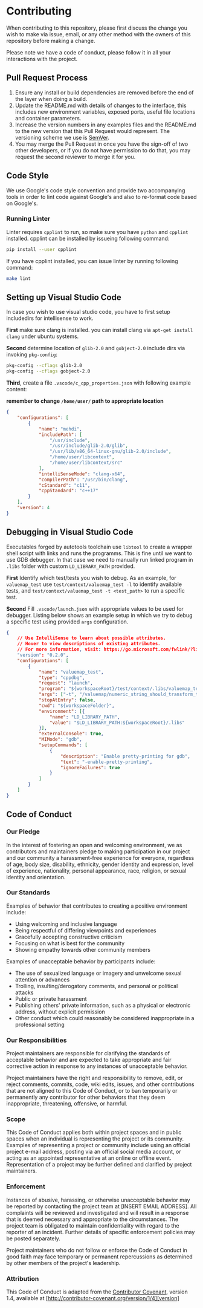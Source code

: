 # Contributing

When contributing to this repository, please first discuss the change you wish to make via issue,
email, or any other method with the owners of this repository before making a change. 

Please note we have a code of conduct, please follow it in all your interactions with the project.

## Pull Request Process

1. Ensure any install or build dependencies are removed before the end of the layer when doing a 
   build.
2. Update the README.md with details of changes to the interface, this includes new environment 
   variables, exposed ports, useful file locations and container parameters.
3. Increase the version numbers in any examples files and the README.md to the new version that this
   Pull Request would represent. The versioning scheme we use is [SemVer](http://semver.org/).
4. You may merge the Pull Request in once you have the sign-off of two other developers, or if you 
   do not have permission to do that, you may request the second reviewer to merge it for you.

## Code Style

We use Google's code style convention and provide two accompanying tools in order to
lint code against Google's and also to re-format code based on Google's.

### Running Linter

Linter requires `cpplint` to run, so make sure you have `python` and `cpplint` installed.
cpplint can be installed by issueing following command:

```bash
pip install --user cpplint
```

If you have cpplint installed, you can issue linter by running following command:

```bash
make lint
```


## Setting up Visual Studio Code

In case you wish to use visual studio code, you have to first setup includedirs for intellisense
to work.

**First** make sure clang is installed. you can install clang via `apt-get install clang` under ubuntu systems.

**Second** determine location of `glib-2.0` and `gobject-2.0` include dirs via invoking `pkg-config`:

```bash
pkg-config --cflags glib-2.0
pkg-config --cflags gobject-2.0
```

**Third**, create a file `.vscode/c_cpp_properties.json` with following example content:

**remember to change `/home/user/` path to appropriate location**

```json
{
    "configurations": [
        {
            "name": "mehdi",
            "includePath": [
                "/usr/include",
                "/usr/include/glib-2.0/glib",
                "/usr/lib/x86_64-linux-gnu/glib-2.0/include",
                "/home/user/libcontext",
                "/home/user/libcontext/src"
            ],
            "intelliSenseMode": "clang-x64",
            "compilerPath": "/usr/bin/clang",
            "cStandard": "c11",
            "cppStandard": "c++17"
        }
    ],
    "version": 4
}
```

## Debugging in Visual Studio Code

Executables forged by autotools toolchain use `libtool` to create a wrapper shell
script with links and runs the programms. This is fine until we want to use GDB debugger.
In that case we need to manually run linked program in `.libs` folder with custom
`LD_LIBRARY_PATH` provided.

**First** Identify which test/tests you wish to debug. As an example, for `valuemap_test`
use `test/context/valuemap_test -l` to identify available tests, and
`test/context/valuemap_test -t <test_path>` to run a specific test.

**Second** Fill `.vscode/launch.json` with appropriate values to be used for debugger.
Listing below shows an example setup in which we try to debug a specific test using
provided `args` configuration.

```json
{
    // Use IntelliSense to learn about possible attributes.
    // Hover to view descriptions of existing attributes.
    // For more information, visit: https://go.microsoft.com/fwlink/?linkid=830387
    "version": "0.2.0",
    "configurations": [
        {
            "name": "valuemap_test",
            "type": "cppdbg",
            "request": "launch",
            "program": "${workspaceRoot}/test/context/.libs/valuemap_test",
            "args": ["-t", "/valuemap/numeric_string_should_transform_to_int"],
            "stopAtEntry": false,
            "cwd": "${workspaceFolder}",
            "environment": [{
                "name": "LD_LIBRARY_PATH",
                "value": "$LD_LIBRARY_PATH:${workspaceRoot}/.libs"
            }],
            "externalConsole": true,
            "MIMode": "gdb",
            "setupCommands": [
                {
                    "description": "Enable pretty-printing for gdb",
                    "text": "-enable-pretty-printing",
                    "ignoreFailures": true
                }
            ]
        }
    ]
}
```

## Code of Conduct

### Our Pledge

In the interest of fostering an open and welcoming environment, we as
contributors and maintainers pledge to making participation in our project and
our community a harassment-free experience for everyone, regardless of age, body
size, disability, ethnicity, gender identity and expression, level of experience,
nationality, personal appearance, race, religion, or sexual identity and
orientation.

### Our Standards

Examples of behavior that contributes to creating a positive environment
include:

* Using welcoming and inclusive language
* Being respectful of differing viewpoints and experiences
* Gracefully accepting constructive criticism
* Focusing on what is best for the community
* Showing empathy towards other community members

Examples of unacceptable behavior by participants include:

* The use of sexualized language or imagery and unwelcome sexual attention or
advances
* Trolling, insulting/derogatory comments, and personal or political attacks
* Public or private harassment
* Publishing others' private information, such as a physical or electronic
  address, without explicit permission
* Other conduct which could reasonably be considered inappropriate in a
  professional setting

### Our Responsibilities

Project maintainers are responsible for clarifying the standards of acceptable
behavior and are expected to take appropriate and fair corrective action in
response to any instances of unacceptable behavior.

Project maintainers have the right and responsibility to remove, edit, or
reject comments, commits, code, wiki edits, issues, and other contributions
that are not aligned to this Code of Conduct, or to ban temporarily or
permanently any contributor for other behaviors that they deem inappropriate,
threatening, offensive, or harmful.

### Scope

This Code of Conduct applies both within project spaces and in public spaces
when an individual is representing the project or its community. Examples of
representing a project or community include using an official project e-mail
address, posting via an official social media account, or acting as an appointed
representative at an online or offline event. Representation of a project may be
further defined and clarified by project maintainers.

### Enforcement

Instances of abusive, harassing, or otherwise unacceptable behavior may be
reported by contacting the project team at [INSERT EMAIL ADDRESS]. All
complaints will be reviewed and investigated and will result in a response that
is deemed necessary and appropriate to the circumstances. The project team is
obligated to maintain confidentiality with regard to the reporter of an incident.
Further details of specific enforcement policies may be posted separately.

Project maintainers who do not follow or enforce the Code of Conduct in good
faith may face temporary or permanent repercussions as determined by other
members of the project's leadership.

### Attribution

This Code of Conduct is adapted from the [Contributor Covenant][homepage], version 1.4,
available at [http://contributor-covenant.org/version/1/4][version]

[homepage]: http://contributor-covenant.org
[version]: http://contributor-covenant.org/version/1/4/

